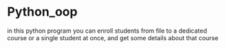 # Python_oop
in this python program you can enroll students from file to a dedicated course or a single student at once, and get some details about that course
